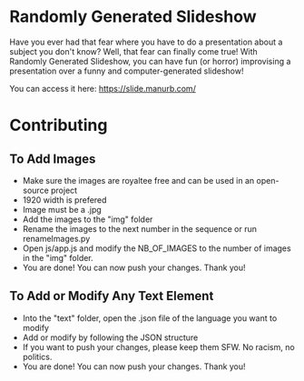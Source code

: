 # Randomly Generated Slideshow

Have you ever had that fear where you have to do a presentation about a subject you don't know? Well, that fear can finally come true! With Randomly Generated Slideshow, you can have fun (or horror) improvising a presentation over a funny and computer-generated slideshow!

You can access it here: https://slide.manurb.com/


# Contributing
## To Add Images
- Make sure the images are royaltee free and can be used in an open-source project
- 1920 width is prefered
- Image must be a .jpg
- Add the images to the "img" folder
- Rename the images to the next number in the sequence or run renameImages.py
- Open js/app.js and modify the NB_OF_IMAGES to the number of images in the "img" folder.
- You are done! You can now push your changes. Thank you!


## To Add or Modify Any Text Element
- Into the "text" folder, open the .json file of the language you want to modify
- Add or modify by following the JSON structure
- If you want to push your changes, please keep them SFW. No racism, no politics.
- You are done! You can now push your changes. Thank you!
